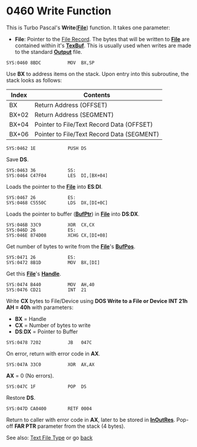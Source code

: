 # 0460 Write Function

This is Turbo Pascal's **Write**(**[File](TEXT-FILE-TYPE.md)**) function. It takes one parameter:
- **File**: Pointer to the [File Record](TEXT-FILE-TYPE.md). The bytes that will be written to **[File](TEXT-FILE-TYPE.md)** are contained within it's **[TexBuf](TEXT-FILE-TYPE.md)**. This is usually used when writes are made to the standard **[Output](DATA.md)** file.

```
SYS:0460 8BDC          MOV	BX,SP
```

Use **BX** to address items on the stack. Upon entry into this subroutine, the stack looks as follows:

|Index|Contents                                  |
|-----|------------------------------------------|
|BX   |Return Address (OFFSET)                   |
|BX+02|Return Address (SEGMENT)                  |
|BX+04|Pointer to File/Text Record Data (OFFSET) |
|BX+06|Pointer to File/Text Record Data (SEGMENT)|

```
SYS:0462 1E            PUSH	DS
```

Save **DS**.

```
SYS:0463 36            SS:
SYS:0464 C47F04        LES	DI,[BX+04]
```

Loads the pointer to the **[File](TEXT-FILE-TYPE.md)** into **ES**:**DI**.

```
SYS:0467 26            ES:
SYS:0468 C5550C        LDS	DX,[DI+0C]
```

Loads the pointer to buffer (**[BufPtr](TEXT-FILE-TYPE.md)**) in **[File](TEXT-FILE-TYPE.md)** into **DS**:**DX**.

```
SYS:046B 33C9          XOR	CX,CX
SYS:046D 26            ES:
SYS:046E 874D08        XCHG	CX,[DI+08]
```

Get number of bytes to write from the **[File](TEXT-FILE-TYPE.md)**'s **[BufPos](TEXT-FILE-TYPE.md)**.

```
SYS:0471 26            ES:
SYS:0472 8B1D          MOV	BX,[DI]
```

Get this **[File](TEXT-FILE-TYPE.md)**'s **[Handle](TEXT-FILE-TYPE.md)**.

```
SYS:0474 B440          MOV	AH,40
SYS:0476 CD21          INT	21
```

Write **CX** bytes to File/Device using **DOS Write to a File or Device INT 21h AH = 40h** with parameters:
- **BX** = Handle
- **CX** = Number of bytes to write
- **DS**:**DX** = Pointer to Buffer 

```
SYS:0478 7202          JB	047C
```

On error, return with error code in **AX**.

```
SYS:047A 33C0          XOR	AX,AX
```

**AX** = 0 (No errors).

```
SYS:047C 1F            POP	DS
```

Restore **DS**.

```
SYS:047D CA0400        RETF	0004
```

Return to caller with error code in **AX**, later to be stored in **[InOutRes](DATA.md)**. Pop-off **FAR PTR** parameter from the stack (4 bytes).

See also: [Text File Type](TEXT-FILE-TYPE.md) or go [back](../README.md)